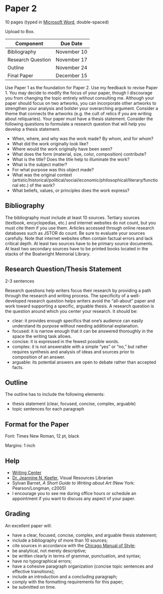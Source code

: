 # Paper 2

10 pages (typed in [Microsoft Word](https://is.richmond.edu/hardware-software/office-365/index.html), double-spaced)

Upload to Box.

| Component | Due Date |
| ------------- | ------------- |
| Bibliography | November 10 |
| Research Question| November 17 |
| Outline | November 24 |
| Final Paper | December 15 |

Use Paper 1 as the foundation for Paper 2. Use my feedback to revise Paper 1. You may decide to modify the focus of your paper, though I discourage you from changing the topic entirely without consulting me. Although your paper should focus on two artworks, you can incorporate other artworks to strengthen your analysis and bolster your overarching argument. Consider a theme that connects the artworks (e.g. the cult of relics if you are writing about reliquaries). Your paper must have a thesis statement. Consider the following questions to formulate a research question that will help you develop a thesis statement.
* When, where, and why was the work made? By whom, and for whom?
* What did the work originally look like?
* Where would the work originally have been seen?
* What does the form (material, size, color, composition) contribute?
* What is the title? Does the title help to illuminate the work?
* What is the subject matter?
* For what purpose was this object made?
* What was the original context (artistic/historical/political/social/economic/philosophical/literary/functional etc.) of the work?
* What beliefs, values, or principles does the work express?

## Bibliography

The bibliography must include at least 10 sources. Tertiary sources (textbook, encyclopedias, etc.) and internet websites do not count, but you must cite them if you use them. Articles accessed through online research databases such as JSTOR do count. Be sure to evaluate your sources carefully. Note that internet websites often contain factual errors and lack critical depth. At least two sources have to be primary source documents. At least two secondary sources have to be printed books located in the stacks of the Boatwright Memorial Library.

## Research Question/Thesis Statement

2-3 sentences

Research questions help writers focus their research by providing a path through the research and writing process. The specificity of a well-developed research question helps writers avoid the “all-about” paper and work toward supporting a specific, arguable thesis. A research question is the question around which you center your research. It should be:
* clear: it provides enough specifics that one’s audience can easily understand its purpose without needing additional explanation.
* focused: it is narrow enough that it can be answered thoroughly in the space the writing task allows.
* concise: it is expressed in the fewest possible words.
* complex: it is not answerable with a simple “yes” or “no,” but rather requires synthesis and analysis of ideas and sources prior to composition of an answer.
* arguable: its potential answers are open to debate rather than accepted facts.

## Outline
The outline has to include the following elements:
* thesis statement (clear, focused, concise, complex, arguable)
* topic sentences for each paragraph

## Format for the Paper
Font: Times New Roman, 12 pt, black

Margins: 1 inch

## Help
* [Writing Center](https://writing.richmond.edu/)
* [Dr. Jeannine N. Keefer](https://library.richmond.edu/about/bios/jkeefer/), Visual Resources Librarian
* Sylvan Barnet, _A Short Guide to Writing about Art_ (New York: Pearson/Longman, c2005)
* I encourage you to see me during office hours or schedule an appointment if you want to discuss any aspect of your paper. 

## Grading
An excellent paper will:
* have a clear, focused, concise, complex, and arguable thesis statement;
* include a bibliography of more than 10 sources;
* cite sources in accordance with the [Chicago Manual of Style](https://libguides.richmond.edu/citingsources/chicago);
* be analytical, not merely descriptive;
* be written clearly in terms of grammar, punctuation, and syntax;
* have no typographical errors;
* have a cohesive paragraph organization (concise topic sentences and effective transitions);
* include an introduction and a concluding paragraph;
* comply with the formatting requirements for this paper;
* be submitted on time.
